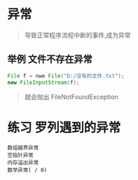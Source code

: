 # 异常
> 导致正常程序流程中断的事件,成为异常

## 举例 文件不存在异常

```java
File f = nwe File("D:/没有的文件.txt");
new FileInputStream(f);
```
> 就会抛出 FileNotFoundException

# 练习 罗列遇到的异常

```text
数组越界异常
空指针异常
内存溢出异常
数学异常( / 0)
```
